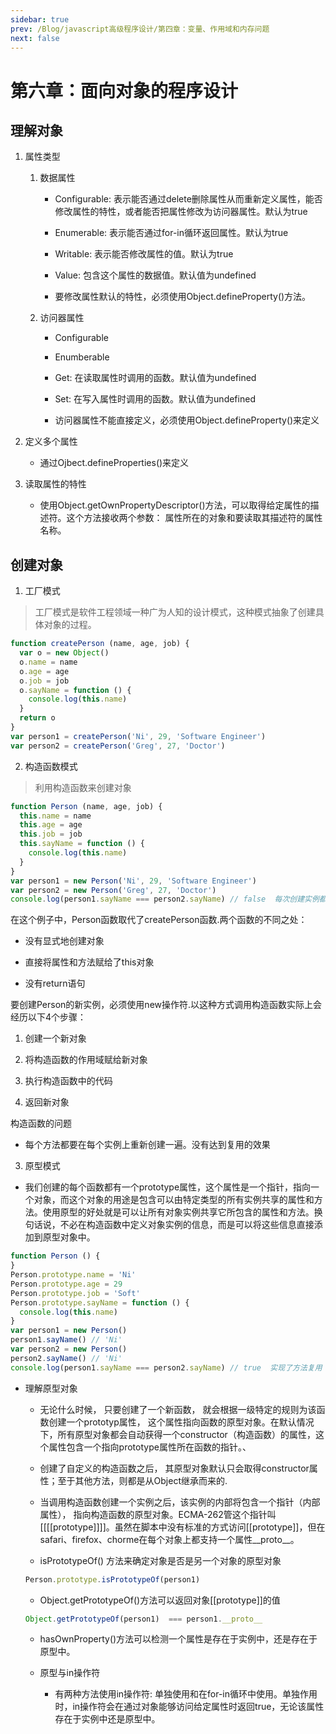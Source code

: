```yaml
---
sidebar: true
prev: /Blog/javascript高级程序设计/第四章：变量、作用域和内存问题
next: false
---
```


# 第六章：面向对象的程序设计

## 理解对象

1. 属性类型

    1. 数据属性

        * Configurable: 表示能否通过delete删除属性从而重新定义属性，能否修改属性的特性，或者能否把属性修改为访问器属性。默认为true

        * Enumerable: 表示能否通过for-in循环返回属性。默认为true

        * Writable: 表示能否修改属性的值。默认为true

        * Value: 包含这个属性的数据值。默认值为undefined

        * 要修改属性默认的特性，必须使用Object.defineProperty()方法。

    2. 访问器属性

        * Configurable

        * Enumberable

        * Get: 在读取属性时调用的函数。默认值为undefined

        * Set: 在写入属性时调用的函数。默认值为undefined

        * 访问器属性不能直接定义，必须使用Object.defineProperty()来定义

2. 定义多个属性

    * 通过Ojbect.defineProperties()来定义

3. 读取属性的特性

    * 使用Object.getOwnPropertyDescriptor()方法，可以取得给定属性的描述符。这个方法接收两个参数： 属性所在的对象和要读取其描述符的属性名称。

## 创建对象

1. 工厂模式

> 工厂模式是软件工程领域一种广为人知的设计模式，这种模式抽象了创建具体对象的过程。

```javascript
function createPerson (name, age, job) {
  var o = new Object()
  o.name = name
  o.age = age
  o.job = job
  o.sayName = function () {
    console.log(this.name)
  }
  return o
}
var person1 = createPerson('Ni', 29, 'Software Engineer')
var person2 = createPerson('Greg', 27, 'Doctor')
```

2. 构造函数模式

> 利用构造函数来创建对象

```javascript
function Person (name, age, job) {
  this.name = name
  this.age = age
  this.job = job
  this.sayName = function () {
    console.log(this.name)
  }
}
var person1 = new Person('Ni', 29, 'Software Engineer')
var person2 = new Person('Greg', 27, 'Doctor')
console.log(person1.sayName === person2.sayName) // false  每次创建实例都会创建新的实例方法，相当于执行了new Function()
```

在这个例子中，Person函数取代了createPerson函数.两个函数的不同之处：

* 没有显式地创建对象

* 直接将属性和方法赋给了this对象

* 没有return语句

要创建Person的新实例，必须使用new操作符.以这种方式调用构造函数实际上会经历以下4个步骤：

1. 创建一个新对象

2. 将构造函数的作用域赋给新对象

3. 执行构造函数中的代码

4. 返回新对象

构造函数的问题

* 每个方法都要在每个实例上重新创建一遍。没有达到复用的效果

3. 原型模式

* 我们创建的每个函数都有一个prototype属性，这个属性是一个指针，指向一个对象，而这个对象的用途是包含可以由特定类型的所有实例共享的属性和方法。使用原型的好处就是可以让所有对象实例共享它所包含的属性和方法。换句话说，不必在构造函数中定义对象实例的信息，而是可以将这些信息直接添加到原型对象中。

```javascript
function Person () {
}
Person.prototype.name = 'Ni'
Person.prototype.age = 29
Person.prototype.job = 'Soft'
Person.prototype.sayName = function () {
  console.log(this.name)
}
var person1 = new Person()
person1.sayName() // 'Ni'
var person2 = new Person()
person2.sayName() // 'Ni'
console.log(person1.sayName === person2.sayName) // true  实现了方法复用
```

* 理解原型对象

  - 无论什么时候， 只要创建了一个新函数， 就会根据一级特定的规则为该函数创建一个prototyp属性， 这个属性指向函数的原型对象。在默认情况下，所有原型对象都会自动获得一个constructor（构造函数）的属性，这个属性包含一个指向prototype属性所在函数的指针。、

  - 创建了自定义的构造函数之后， 其原型对象默认只会取得constructor属性；至于其他方法，则都是从Object继承而来的.

  - 当调用构造函数创建一个实例之后，该实例的内部将包含一个指针（内部属性）， 指向构造函数的原型对象。ECMA-262管这个指针叫[[[[prototype]]]]。虽然在脚本中没有标准的方式访问[[prototype]]，但在safari、firefox、chorme在每个对象上都支持一个属性__proto__。

  - isPrototypeOf() 方法来确定对象是否是另一个对象的原型对象

  ```javascript
  Person.prototype.isPrototypeOf(person1)
  ```
  - Object.getPrototypeOf()方法可以返回对象[[prototype]]的值
  ```javascript
  Object.getPrototypeOf(person1)  === person1.__proto__
  ```
  - hasOwnProperty()方法可以检测一个属性是存在于实例中，还是存在于原型中。

  - 原型与in操作符

      - 有两种方法使用in操作符: 单独使用和在for-in循环中使用。单独作用时，in操作符会在通过对象能够访问给定属性时返回true，无论该属性存在于实例中还是原型中。
